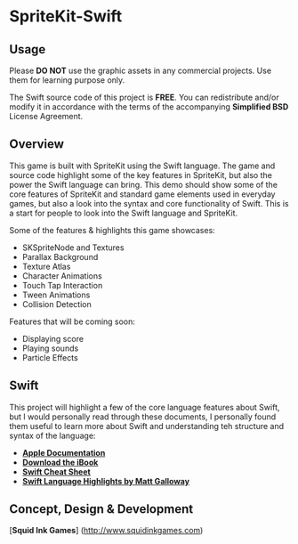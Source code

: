 SpriteKit-Swift
================

Usage
---

Please __DO NOT__ use the graphic assets in any commercial projects. Use them for learning purpose only.

The Swift source code of this project is __FREE__. You can redistribute and/or modify it in accordance with the terms of the accompanying __Simplified BSD__ License Agreement.

Overview
---

This game is built with SpriteKit using the Swift language. The game and source code highlight some of the key features in SpriteKit, but also the power the Swift language can bring. This demo should show some of the core features of SpriteKit and standard game elements used in everyday games, but also a look into the syntax and core functionality of Swift. This is a start for people to look into the Swift language and SpriteKit.

Some of the features & highlights this game showcases:

* SKSpriteNode and Textures
* Parallax Background
* Texture Atlas
* Character Animations
* Touch Tap Interaction
* Tween Animations
* Collision Detection

Features that will be coming soon:

* Displaying score
* Playing sounds
* Particle Effects

Swift
---

This project will highlight a few of the core language features about Swift, but I would personally read through these documents, I personally found them useful to learn more about Swift and understanding teh structure and syntax of the language:

* [__Apple Documentation__](https://developer.apple.com/library/prerelease/ios/documentation/swift/conceptual/swift_programming_language/index.html)
* [__Download the iBook__](https://itunes.apple.com/us/book/the-swift-programming-language/id881256329?mt=11)
* [__Swift Cheat Sheet__](https://github.com/grant/swift-cheat-sheet)
* [__Swift Language Highlights by Matt Galloway__](http://www.raywenderlich.com/73997/swift-language-highlights)

Concept, Design & Development
---

[__Squid Ink Games__] (http://www.squidinkgames.com)
